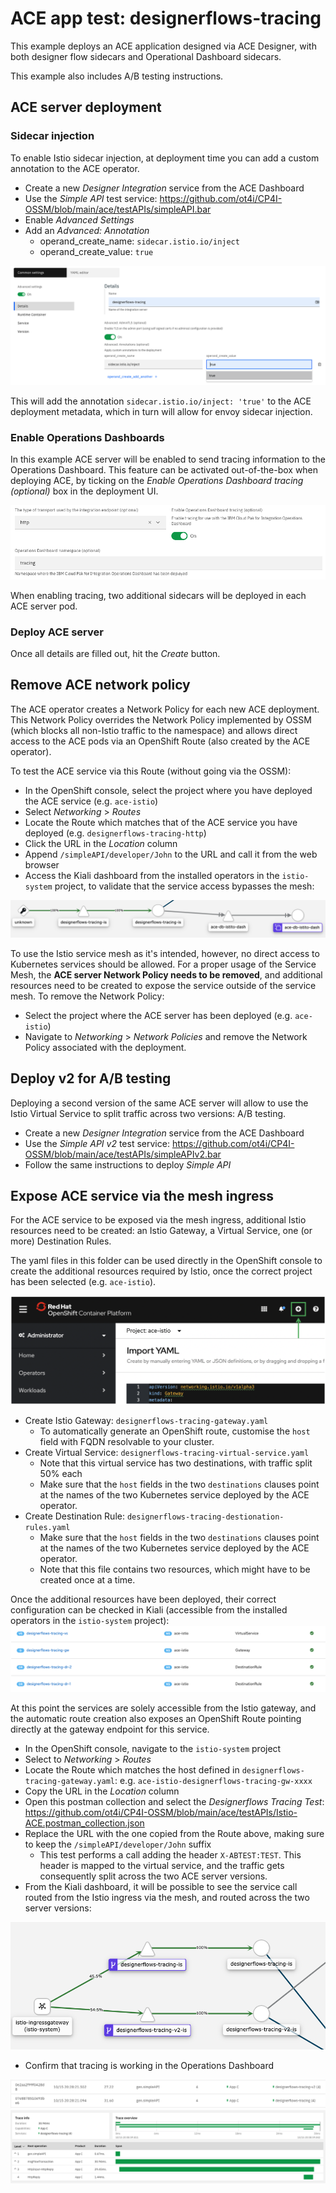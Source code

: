 # ACE app test: designerflows-tracing
This example deploys an ACE application designed via ACE Designer, with both designer flow sidecars and Operational Dashboard sidecars.

This example also includes A/B testing instructions.

## ACE server deployment
### Sidecar injection
To enable Istio sidecar injection, at deployment time you can add a custom annotation to the ACE operator.
- Create a new *Designer Integration* service from the ACE Dashboard
- Use the *Simple API* test service: https://github.com/ot4i/CP4I-OSSM/blob/main/ace/testAPIs/simpleAPI.bar
- Enable *Advanced Settings*
- Add an *Advanced: Annotation*
  - operand_create_name: `sidecar.istio.io/inject`
  - operand_create_value: `true`


![designerflows-tracing-annotation](https://github.com/ot4i/CP4I-OSSM/blob/main/images/designerflows-tracing-annotation.png)


This will add the annotation `sidecar.istio.io/inject: 'true'` to the ACE deployment metadata, which in turn will allow for envoy sidecar injection.

### Enable Operations Dashboards
In this example ACE server will be enabled to send tracing information to the Operations Dashboard. This feature can be activated out-of-the-box when deploying ACE, by ticking on the *Enable Operations Dashboard tracing (optional)* box in the deployment UI.

![Ennable Operations Dashboard](https://github.com/ot4i/CP4I-OSSM/blob/main/images/od-enable.png)

When enabling tracing, two additional sidecars will be deployed in each ACE server pod.

### Deploy ACE server
Once all details are filled out, hit the *Create* button.

## Remove ACE network policy
The ACE operator creates a Network Policy for each new ACE deployment. This Network Policy overrides the Network Policy implemented by OSSM (which blocks all non-Istio traffic to the namespace) and allows direct access to the ACE pods via an OpenShift Route (also created by the ACE operator).

To test the ACE service via this Route (without going via the OSSM):
- In the OpenShift console, select the project where you have deployed the ACE service (e.g. `ace-istio`)
- Select *Networking* > *Routes*
- Locate the Route which matches that of the ACE service you have deployed (e.g. `designerflows-tracing-http`)
- Click the URL in the *Location* column
- Append `/simpleAPI/developer/John` to the URL and call it from the web browser
- Access the Kiali dashboard from the installed operators in the `istio-system` project, to validate that the service access bypasses the mesh:


![designerflows-tracing-direct](https://github.com/ot4i/CP4I-OSSM/blob/main/images/designerflows-tracing-direct.png)

To use the Istio service mesh as it's intended, however, no direct access to Kubernetes services should be allowed. For a proper usage of the Service Mesh, the **ACE server Network Policy needs to be removed**, and additional resources need to be created to expose the service outside of the service mesh. To remove the Network Policy:
- Select the project where the ACE server has been deployed (e.g. `ace-istio`)
- Navigate to *Networking* > *Network Policies* and remove the Network Policy associated with the deployment.

## Deploy v2 for A/B testing
Deploying a second version of the same ACE server will allow to use the Istio Virtual Service to split traffic across two versions: A/B testing.
- Create a new *Designer   Integration* service from the ACE Dashboard
- Use the *Simple API v2* test service: https://github.com/ot4i/CP4I-OSSM/blob/main/ace/testAPIs/simpleAPIv2.bar
- Follow the same instructions to deploy *Simple API*

## Expose ACE service via the mesh ingress
For the ACE service to be exposed via the mesh ingress, additional Istio resources need to be created: an Istio Gateway, a Virtual Service, one (or more) Destination Rules.

The yaml files in this folder can be used directly in the OpenShift console to create the additional resources required by Istio, once the correct project has been selected (e.g. `ace-istio`).


![ocp-add-resource](https://github.com/ot4i/CP4I-OSSM/blob/main/images/ocp-add-resource.png)
- Create Istio Gateway: `designerflows-tracing-gateway.yaml`
  - To automatically generate an OpenShift route, customise the `host` field with FQDN resolvable to your cluster.
- Create Virtual Service: `designerflows-tracing-virtual-service.yaml`
  - Note that this virtual service has two destinations, with traffic split 50% each
  - Make sure that the `host` fields in the two `destinations` clauses point at the names of the two Kubernetes service deployed by the ACE operator.
- Create Destination Rule: `designerflows-tracing-destionation-rules.yaml`
  - Make sure that the `host` fields in the two `destinations` clauses point at the names of the two Kubernetes service deployed by the ACE operator.
  - Note that this file contains two resources, which might have to be created once at a time.

Once the additional resources have been deployed, their correct configuration can be checked in Kiali (accessible from the installed operators in the `istio-system` project):
![designerflows-tracing-kiali-config](https://github.com/ot4i/CP4I-OSSM/blob/main/images/designerflows-tracing-kiali-config.png)

At this point the services are solely accessible from the Istio gateway, and the automatic route creation also exposes an OpenShift Route pointing directly at the gateway endpoint for this service.

- In the OpenShift console, navigate to the `istio-system` project
- Select to *Networking* > *Routes*
- Locate the Route which matches the host defined in `designerflows-tracing-gateway.yaml`: e.g. `ace-istio-designerflows-tracing-gw-xxxx`
- Copy the URL in the *Location* column
- Open this postman collection and select the *Designerflows Tracing Test*: https://github.com/ot4i/CP4I-OSSM/blob/main/ace/testAPIs/Istio-ACE.postman_collection.json
- Replace the URL with the one copied from the Route above, making sure to keep the `/simpleAPI/developer/John` suffix
  -  This test performs a call adding the header `X-ABTEST:TEST`. This header is mapped to the virtual service, and the traffic gets consequently split across the two ACE server versions.
- From the Kiali dashboard, it will be possible to see the service call routed from the Istio ingress via the mesh, and routed across the two server versions:


![designerflows-tracing-kiali](https://github.com/ot4i/CP4I-OSSM/blob/main/images/designerflows-tracing-kiali.png)


- Confirm that tracing is working in the Operations Dashboard


![designerflows-tracing-2versions](https://github.com/ot4i/CP4I-OSSM/blob/main/images/designerflows-tracing-2versions.png)
![simpleapi-tracing](https://github.com/ot4i/CP4I-OSSM/blob/main/images/smipleapi-tracing.png)
